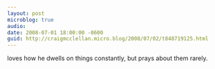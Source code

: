 ```yaml
---
layout: post
microblog: true
audio: 
date: 2008-07-01 18:00:00 -0600
guid: http://craigmcclellan.micro.blog/2008/07/02/t848719125.html
---
```

loves how he dwells on things constantly, but prays about them rarely.
